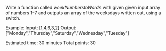 Write a function called *weekNumberstoWords* with given given input array of numbers 1-7 and outputs an array of the weeksdays written out, using a switch.

Example:
Input: [1,4,6,3,2]
Output: ["Monday","Thursday","Saturday","Wednesday","Tuesday"]

Estimated time: 30 minutes
Total points: 30